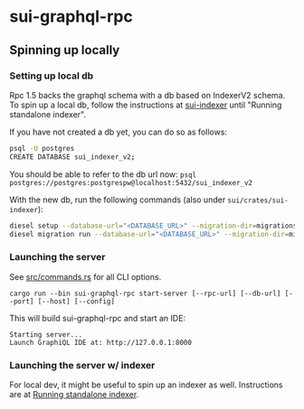 # sui-graphql-rpc

## Spinning up locally

### Setting up local db

Rpc 1.5 backs the graphql schema with a db based on IndexerV2 schema. To spin up a local db, follow the instructions at [sui-indexer](../sui-indexer/README.md) until "Running standalone indexer".

If you have not created a db yet, you can do so as follows:
```sh
psql -U postgres
CREATE DATABASE sui_indexer_v2;
```

You should be able to refer to the db url now:
`psql postgres://postgres:postgrespw@localhost:5432/sui_indexer_v2`

With the new db, run the following commands (also under `sui/crates/sui-indexer`):

```sh
diesel setup --database-url="<DATABASE_URL>" --migration-dir=migrations_v2
diesel migration run --database-url="<DATABASE_URL>" --migration-dir=migrations_v2
```

### Launching the server
See [src/commands.rs](src/commands.rs) for all CLI options.

```
cargo run --bin sui-graphql-rpc start-server [--rpc-url] [--db-url] [--port] [--host] [--config]
```

This will build sui-graphql-rpc and start an IDE:

```
Starting server...
Launch GraphiQL IDE at: http://127.0.0.1:8000
```

### Launching the server w/ indexer
For local dev, it might be useful to spin up an indexer as well. Instructions are at [Running standalone indexer](../sui-indexer/README.md#running-standalone-indexer).

